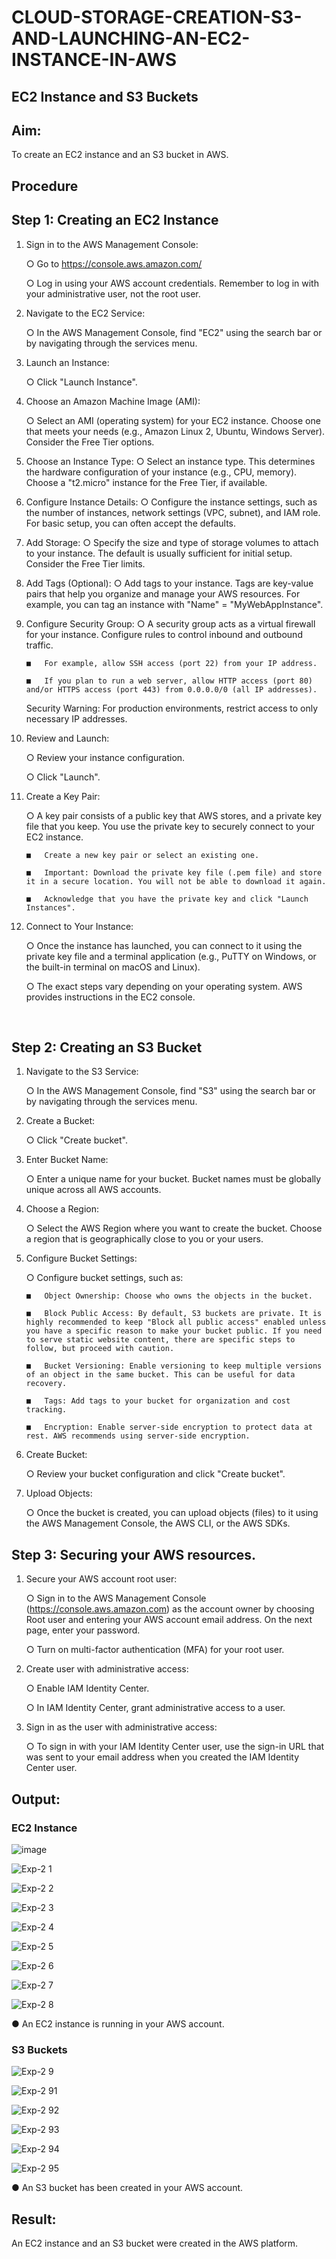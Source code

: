 # CLOUD-STORAGE-CREATION-S3-AND-LAUNCHING-AN-EC2-INSTANCE-IN-AWS

## EC2 Instance and S3 Buckets
## Aim:
To create an EC2 instance and an S3 bucket in AWS.
## Procedure
## Step 1: Creating an EC2 Instance
1.	Sign in to the AWS Management Console:

    ○	Go to https://console.aws.amazon.com/

    ○	Log in using your AWS account credentials. Remember to log in with your administrative user, not the root user.

2.	Navigate to the EC2 Service:

    ○	In the AWS Management Console, find "EC2" using the search bar or by navigating through the services menu.

3.	Launch an Instance:

    ○	Click "Launch Instance".

4.	Choose an Amazon Machine Image (AMI):

    ○	Select an AMI (operating system) for your EC2 instance. Choose one that meets your needs (e.g., Amazon Linux 2, Ubuntu, Windows Server). Consider the Free Tier options.

5.	Choose an Instance Type:
    ○	Select an instance type. This determines the hardware configuration of your instance (e.g., CPU, memory). Choose a "t2.micro" instance for the Free Tier, if available.

6.	Configure Instance Details:
    ○	Configure the instance settings, such as the number of instances, network settings (VPC, subnet), and IAM role. For basic setup, you can often accept the defaults.

7.	Add Storage:
    ○	Specify the size and type of storage volumes to attach to your instance. The default is usually sufficient for initial setup. Consider the Free Tier limits.

8.	Add Tags (Optional):
    ○	Add tags to your instance. Tags are key-value pairs that help you organize and manage your AWS resources. For example, you can tag an instance with "Name" = "MyWebAppInstance".

9.	Configure Security Group:
    ○	A security group acts as a virtual firewall for your instance. Configure rules to control inbound and outbound traffic.

        ■	For example, allow SSH access (port 22) from your IP address.

        ■	If you plan to run a web server, allow HTTP access (port 80) and/or HTTPS access (port 443) from 0.0.0.0/0 (all IP addresses). 

    Security Warning: For production environments, restrict access to only necessary IP addresses.

10.	Review and Launch:

    ○	Review your instance configuration.

    ○	Click "Launch".

11.	Create a Key Pair:

    ○	A key pair consists of a public key that AWS stores, and a private key file that you keep. You use the private key to securely connect to your EC2 instance.

        ■	Create a new key pair or select an existing one.

        ■	Important: Download the private key file (.pem file) and store it in a secure location. You will not be able to download it again.

        ■	Acknowledge that you have the private key and click "Launch Instances".

12.	Connect to Your Instance:

    ○	Once the instance has launched, you can connect to it using the private key file and a terminal application (e.g., PuTTY on Windows, or the built-in terminal on macOS and Linux).

    ○	The exact steps vary depending on your operating system. AWS provides instructions in the EC2 console.

<br>

## Step 2: Creating an S3 Bucket
1.	Navigate to the S3 Service:

    ○	In the AWS Management Console, find "S3" using the search bar or by navigating through the services menu.

2.	Create a Bucket:

    ○	Click "Create bucket".
3.	Enter Bucket Name:

    ○	Enter a unique name for your bucket. Bucket names must be globally unique across all AWS accounts.

4.	Choose a Region:

    ○	Select the AWS Region where you want to create the bucket. Choose a region that is geographically close to you or your users.

5.	Configure Bucket Settings:

    ○	Configure bucket settings, such as:

        ■	Object Ownership: Choose who owns the objects in the bucket.

        ■	Block Public Access: By default, S3 buckets are private. It is highly recommended to keep "Block all public access" enabled unless you have a specific reason to make your bucket public. If you need to serve static website content, there are specific steps to follow, but proceed with caution.

        ■	Bucket Versioning: Enable versioning to keep multiple versions of an object in the same bucket. This can be useful for data recovery.

        ■	Tags: Add tags to your bucket for organization and cost tracking.

        ■	Encryption: Enable server-side encryption to protect data at rest. AWS recommends using server-side encryption.

6.	Create Bucket:

    ○	Review your bucket configuration and click "Create bucket".

7.	Upload Objects:

    ○	Once the bucket is created, you can upload objects (files) to it using the AWS Management Console, the AWS CLI, or the AWS SDKs.

## Step 3: Securing your AWS resources.
1.	Secure your AWS account root user:

    ○	Sign in to the AWS Management Console (https://console.aws.amazon.com) as the account owner by choosing Root user and entering your AWS account email address. On the next page, enter your password.

    ○	Turn on multi-factor authentication (MFA) for your root user.

2.	Create user with administrative access:

    ○	Enable IAM Identity Center.

    ○	In IAM Identity Center, grant administrative access to a user.

3.	Sign in as the user with administrative access:

    ○	To sign in with your IAM Identity Center user, use the sign-in URL that was sent to your email address when you created the IAM Identity Center user.

## Output:
### EC2 Instance
![image](https://github.com/user-attachments/assets/dd64422e-8e14-482d-956e-79678893b278)

![Exp-2 1](https://github.com/user-attachments/assets/940b40fa-4907-476d-8bb8-949e18dca76f)

![Exp-2 2](https://github.com/user-attachments/assets/7edabe5b-f45b-4275-94f6-c61eb1993a24)

![Exp-2 3](https://github.com/user-attachments/assets/75141ba6-f508-4096-90b8-02c274e741f5)

![Exp-2 4](https://github.com/user-attachments/assets/0aed870e-c0b4-4b9d-84cd-f8fdf24454ed)

![Exp-2 5](https://github.com/user-attachments/assets/af1c7b3d-756e-4b25-8721-8d2aa41c6449)

![Exp-2 6](https://github.com/user-attachments/assets/b84cfa23-3c58-4f30-9a77-327cfd66b2a3)

![Exp-2 7](https://github.com/user-attachments/assets/d70845d2-0905-4925-86d7-2c7429dc34cd)

![Exp-2 8](https://github.com/user-attachments/assets/0a643f3d-5a5d-431c-8839-9ff6b58f78c5)

●	An EC2 instance is running in your AWS account.
<br>

### S3 Buckets
![Exp-2 9](https://github.com/user-attachments/assets/28a13f94-2e59-43a0-8abe-316dd5ac50ff)

![Exp-2 91](https://github.com/user-attachments/assets/82d1c69b-ab21-457e-8f2f-2b6cfc7c5870)

![Exp-2 92](https://github.com/user-attachments/assets/a4bf0056-0306-48d8-8848-a20628d9235a)

![Exp-2 93](https://github.com/user-attachments/assets/9efe9916-53b7-482d-b385-17e6be72eb1b)

![Exp-2 94](https://github.com/user-attachments/assets/c15c6a38-6f03-4a65-90e8-5d33882f5ec6)

![Exp-2 95](https://github.com/user-attachments/assets/16784b91-d277-49bd-9531-d5540ba327ca)

●	An S3 bucket has been created in your AWS account.

## Result:
An EC2 instance and an S3 bucket were created in the AWS platform.
